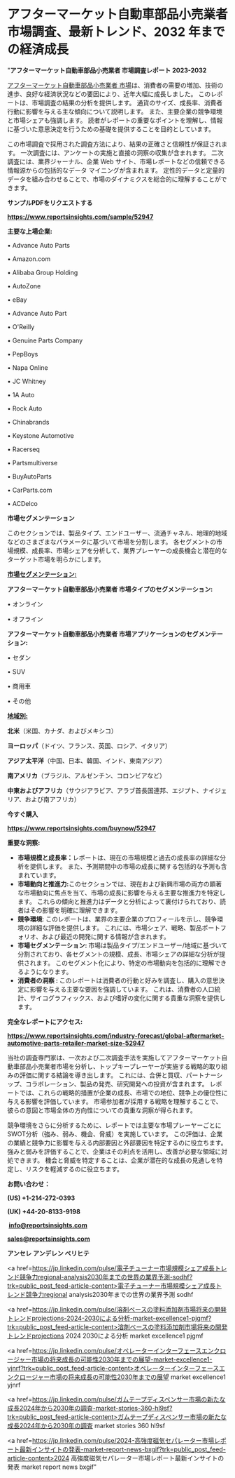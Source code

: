 # アフターマーケット自動車部品小売業者 市場調査、最新トレンド、2032 年までの経済成長

"<strong>アフターマーケット自動車部品小売業者 市場調査レポート 2023-2032</strong>

<a href=https://www.reportsinsights.com/sample/52947>アフターマーケット自動車部品小売業者 市場</a>は、消費者の需要の増加、技術の進歩、良好な経済状況などの要因により、近年大幅に成長しました。 このレポートは、市場調査の結果の分析を提供します。 通貨のサイズ、成長率、消費者行動に影響を与える主な傾向について説明します。 また、主要企業の競争環境と市場シェアも強調します。 読者がレポートの重要なポイントを理解し、情報に基づいた意思決定を行うための基礎を提供することを目的としています。

この市場調査で採用された調査方法により、結果の正確さと信頼性が保証されます。 一次調査には、アンケートの実施と直接の洞察の収集が含まれます。 二次調査には、業界ジャーナル、企業 Web サイト、市場レポートなどの信頼できる情報源からの包括的なデータ マイニングが含まれます。 定性的データと定量的データを組み合わせることで、市場のダイナミクスを総合的に理解することができます。

<strong><b>サンプルPDFをリクエストする</b></strong>

<a href=https://www.reportsinsights.com/sample/52947><strong><u>https://www.reportsinsights.com/sample/52947</u></strong></a>

<strong>主要な上場企業:</strong>

• Advance Auto Parts

• Amazon.com

• Alibaba Group Holding

• AutoZone

• eBay

• Advance Auto Part

• O'Reilly

• Genuine Parts Company

• PepBoys

• Napa Online

• JC Whitney

• 1A Auto

• Rock Auto

• Chinabrands

• Keystone Automotive

• Racerseq

• Partsmultiverse

• BuyAutoParts

• CarParts.com

• ACDelco

<strong>市場セグメンテーション</strong>

このセクションでは、製品タイプ、エンドユーザー、流通チャネル、地理的地域などのさまざまなパラメータに基づいて市場を分割します。 各セグメントの市場規模、成長率、市場シェアを分析して、業界プレーヤーの成長機会と潜在的なターゲット市場を明らかにします。

<strong><u>市場セグメンテーション</u></strong><strong><u>:</u></strong>

<strong>アフターマーケット自動車部品小売業者 市場タイプのセグメンテーション:</strong>

• オンライン

• オフライン

<strong>アフターマーケット自動車部品小売業者 市場アプリケーションのセグメンテーション:</strong>

• セダン

• SUV

• 商用車

• その他

<strong><u>地域別</u></strong><strong><u>:</u></strong>

<strong>北米</strong>（米国、カナダ、およびメキシコ）

<strong>ヨーロッパ</strong>（ドイツ、フランス、英国、ロシア、イタリア）

<strong>アジア太平洋</strong>（中国、日本、韓国、インド、東南アジア）

<strong>南アメリカ</strong>（ブラジル、アルゼンチン、コロンビアなど）

<strong>中東およびアフリカ</strong>（サウジアラビア、アラブ首長国連邦、エジプト、ナイジェリア、および南アフリカ）

<strong>今すぐ購入</strong>

<a href=https://www.reportsinsights.com/buynow/52947><strong><u>https://www.reportsinsights.com/buynow/52947</u></strong></a>

<strong>重要な洞察:</strong>
<ul>
  <li><strong>市場規模と成長率：</strong>レポートは、現在の市場規模と過去の成長率の詳細な分析を提供します。 また、予測期間中の市場の成長に関する包括的な予測も含まれています。</li>
  <li><strong>市場動向と推進力:</strong>このセクションでは、現在および新興市場の両方の顕著な市場動向に焦点を当て、市場の成長に影響を与える主要な推進力を特定します。 これらの傾向と推進力はデータと分析によって裏付けられており、読者はその影響を明確に理解できます。</li>
  <li><strong>競争環境</strong>: このレポートは、業界の主要企業のプロフィールを示し、競争環境の詳細な評価を提供します。 これには、市場シェア、戦略、製品ポートフォリオ、および最近の開発に関する情報が含まれます。</li>
  <li><strong>市場セグメンテーション: </strong>市場は製品タイプ/エンドユーザー/地域に基づいて分割されており、各セグメントの規模、成長、市場シェアの詳細な分析が提供されます。 このセグメント化により、特定の市場動向を包括的に理解できるようになります。</li>
  <li><strong>消費者の洞察 : </strong>このレポートは消費者の行動と好みを調査し、購入の意思決定に影響を与える主要な要因を強調しています。 これは、消費者の人口統計、サイコグラフィックス、および嗜好の変化に関する貴重な洞察を提供します。</li>
</ul>
<strong>完全なレポートにアクセス:</strong>

<a href=https://www.reportsinsights.com/industry-forecast/global-aftermarket-automotive-parts-retailer-market-size-52947><strong><u><b>https://www.reportsinsights.com/industry-forecast/global-aftermarket-automotive-parts-retailer-market-size-52947</b></u></strong></a>

当社の調査専門家は、一次および二次調査手法を実施してアフターマーケット自動車部品小売業者市場を分析し、トップキープレーヤーが実施する戦略的取り組みの評価に関する結論を導き出します。 これには、合併と買収、パートナーシップ、コラボレーション、製品の発売、研究開発への投資が含まれます。 レポートでは、これらの戦略的措置が企業の成長、市場での地位、競争上の優位性に与える影響を評価しています。 市場参加者が採用する戦略を理解することで、彼らの意図と市場全体の方向性についての貴重な洞察が得られます。

競争環境をさらに分析するために、レポートでは主要な市場プレーヤーごとにSWOT分析（強み、弱み、機会、脅威）を実施しています。 この評価は、企業の業績と競争力に影響を与える内部要因と外部要因を特定するのに役立ちます。 強みと弱みを評価することで、企業はその利点を活用し、改善が必要な領域に対処できます。 機会と脅威を特定することは、企業が潜在的な成長の見通しを特定し、リスクを軽減するのに役立ちます。

<strong>お問い合わせ：</strong>

<strong>(US) +1-214-272-0393</strong>

<strong>(UK) +44-20-8133-9198</strong>

<strong> </strong><a href=info@reportsinsights.com><strong><u>info@reportsinsights.com</u></strong></a>

<a href=sales@reportsinsights.com><strong><u>sales@reportsinsights.com</u></strong></a>

<strong>アンセレ アンデレン ベリヒテ</strong>

<a href=https://jp.linkedin.com/pulse/電子チューナー市場規模シェア成長トレンド競争力regional-analysis2030年までの世界の業界予測-sodhf?trk=public_post_feed-article-content>電子チューナー市場規模シェア成長トレンド競争力regional analysis2030年までの世界の業界予測 sodhf</a>

<a href=https://jp.linkedin.com/pulse/溶剤ベースの塗料添加剤市場将来の開発トレンドprojections-2024-2030による分析-market-excellence1-pjgmf?trk=public_post_feed-article-content>溶剤ベースの塗料添加剤市場将来の開発トレンドprojections 2024 2030による分析 market excellence1 pjgmf</a>

<a href=https://jp.linkedin.com/pulse/オペレーターインターフェースエンクロージャー市場の将来成長の可能性2030年までの展望-market-excellence1-yjnrf?trk=public_post_feed-article-content>オペレーターインターフェースエンクロージャー市場の将来成長の可能性2030年までの展望 market excellence1 yjnrf</a>

<a href=https://jp.linkedin.com/pulse/ガムテープディスペンサー市場の新たな成長2024年から2030年の調査-market-stories-360-hl9sf?trk=public_post_feed-article-content>ガムテープディスペンサー市場の新たな成長2024年から2030年の調査 market stories 360 hl9sf</a>

<a href=https://jp.linkedin.com/pulse/2024-高強度磁気セパレーター市場レポート最新インサイトの発表-market-report-news-bxgif?trk=public_post_feed-article-content>2024 高強度磁気セパレーター市場レポート最新インサイトの発表 market report news bxgif</a>"
